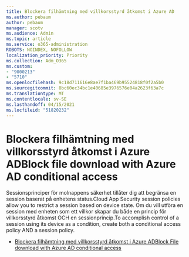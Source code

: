 ```yaml
---
title: Blockera filhämtning med villkorsstyrd åtkomst i Azure AD
ms.author: pebaum
author: pebaum
manager: scotv
ms.audience: Admin
ms.topic: article
ms.service: o365-administration
ROBOTS: NOINDEX, NOFOLLOW
localization_priority: Priority
ms.collection: Adm_O365
ms.custom:
- "9000213"
- "5710"
ms.openlocfilehash: 9c18d711616e8ae7f1ba469b95524818f0f2a5b0
ms.sourcegitcommit: 8bc60ec34bc1e40685e3976576e04a2623f63a7c
ms.translationtype: MT
ms.contentlocale: sv-SE
ms.lasthandoff: 04/15/2021
ms.locfileid: "51820232"
---
```

# <a name="block-file-download-with-azure-ad-conditional-access"></a><span data-ttu-id="5ca39-102">Blockera filhämtning med villkorsstyrd åtkomst i Azure AD</span><span class="sxs-lookup"><span data-stu-id="5ca39-102">Block file download with Azure AD conditional access</span></span>

<span data-ttu-id="5ca39-103">Sessionsprinciper för molnappens säkerhet tillåter dig att begränsa en session baserat på enhetens status.</span><span class="sxs-lookup"><span data-stu-id="5ca39-103">Cloud App Security session policies allow you to restrict a session based on device state.</span></span> <span data-ttu-id="5ca39-104">Om du vill utföra en session med enheten som ett villkor skapar du både en princip för villkorsstyrd åtkomst OCH en sessionprincip.</span><span class="sxs-lookup"><span data-stu-id="5ca39-104">To accomplish control of a session using its device as a condition, create both a conditional access policy AND a session policy.</span></span>

- [<span data-ttu-id="5ca39-105">Blockera filhämtning med villkorsstyrd åtkomst i Azure AD</span><span class="sxs-lookup"><span data-stu-id="5ca39-105">Block File download with Azure AD conditional access</span></span>](https://docs.microsoft.com/cloud-app-security/use-case-proxy-block-session-aad#create-a-block-download-policy-for-unmanaged-devices)
